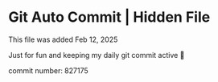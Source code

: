 # Git Auto Commit | Hidden File

This file was added Feb 12, 2025

Just for fun and keeping my daily git commit active 🤪

commit number: 827175
